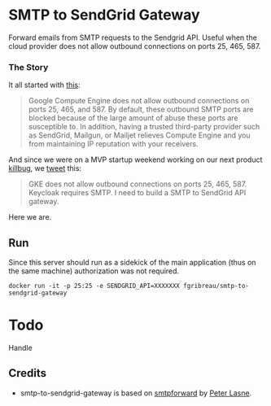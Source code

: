 # SMTP to SendGrid Gateway

Forward emails from SMTP requests to the Sendgrid API. Useful when the cloud provider does not allow outbound connections on ports 25, 465, 587.

### The Story

It all started with [this](https://cloud.google.com/compute/docs/tutorials/sending-mail/):

> Google Compute Engine does not allow outbound connections on ports 25, 465, and 587. By default, these outbound SMTP ports are blocked because of the large amount of abuse these ports are susceptible to. In addition, having a trusted third-party provider such as SendGrid, Mailgun, or Mailjet relieves Compute Engine and you from maintaining IP reputation with your receivers.

And since we were on a MVP startup weekend working on our next product [killbug](https://killbug.today), we [tweet](https://twitter.com/FGRibreau/status/904094492197834752) this:

> GKE does not allow outbound connections on ports 25, 465, 587. Keycloak requires SMTP. I need to build a SMTP to SendGrid API gateway.

Here we are.


## Run

Since this server should run as a sidekick of the main application (thus on the same machine) authorization was not required.

```shell
docker run -it -p 25:25 -e SENDGRID_API=XXXXXXX fgribreau/smtp-to-sendgrid-gateway
```


# Todo

Handle



## Credits

- smtp-to-sendgrid-gateway is based on [smtpforward](https://github.com/plasne/smtpforward) by [Peter Lasne](https://github.com/plasne).
